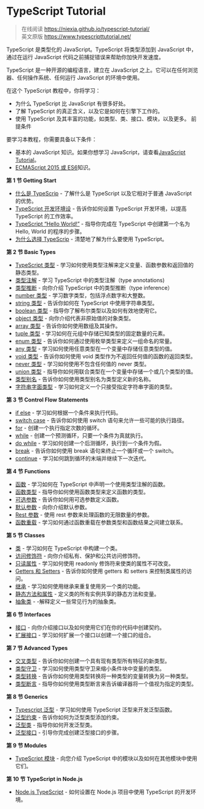# TypeScript Tutorial

> 在线阅读 <https://niexia.github.io/typescript-tutorial/> </br>
> 英文原版 <https://www.typescripttutorial.net/>

TypeScript 是类型化的 JavaScript。TypeScript 将类型添加到 JavaScript 中，通过在运行 JavaScript 代码之前捕捉错误来帮助你加快开发速度。

TypeScript 是一种开源的编程语言，建立在 JavaScript 之上。它可以在任何浏览器、任何操作系统、任何运行 JavaScript 的环境中使用。

在这个 TypeScript 教程中，你将学习：

- 为什么 TypeScript 比 JavaScript 有很多好处。
- 了解 TypeScript 的真正含义，以及它是如何在引擎下工作的。
- 使用 TypeScript 及其丰富的功能，如类型、类、接口、模块，以及更多。
前提条件

要学习本教程，你需要具备以下条件：

- 基本的 JavaScript 知识。如果你想学习 JavaScript，请查看[JavaScript Tutorial](https://www.javascripttutorial.net/)。
- [ECMAScript 2015 或 ES6](https://www.javascripttutorial.net/es6/)知识。

**第 1 节 Getting Start**

- [什么是 TypeScrip](https://niexia.github.io/typescript-tutorial/getting-start/what-is-typescript) - 了解什么是 TypeScript 以及它相对于普通 JavaScript 的优势。
- [TypeScript 开发环境设](https://niexia.github.io/typescript-tutorial/getting-start/typescript-setup) - 告诉你如何设置 TypeScript 开发环境，以提高 TypeScript 的工作效率。
- [TypeScript “Hello World!”](https://niexia.github.io/typescript-tutorial/getting-start/typescript-hello-world) - 指导你完成在 TypeScript 中创建第一个名为 Hello, World 的程序的步骤。
- [为什么选择 TypeScrip](https://niexia.github.io/typescript-tutorial/getting-start/why-typescript) - 清楚地了解为什么要使用 TypeScript。

**第 2 节 Basic Types**

- [TypeScript 类型](https://niexia.github.io/typescript-tutorial/basis-types/typescript-types) - 学习如何使用类型注解来定义变量、函数参数和返回值的静态类型。
- [类型注解](https://niexia.github.io/typescript-tutorial/basis-types/type-annotations) - 学习 TypeScript 中的类型注解（type annotations)
- [类型推断](https://niexia.github.io/typescript-tutorial/basis-types/type-inference) - 向你介绍 TypeScript 中的类型推断（type inference）
- [number 类型](https://niexia.github.io/typescript-tutorial/basis-types/number-type) - 学习数字类型，包括浮点数字和大整数。
- [string 类型](https://niexia.github.io/typescript-tutorial/basis-types/string-type) - 告诉你如何在 TypeScript 中使用字符串类型。
- [boolean 类型](https://niexia.github.io/typescript-tutorial/basis-types/boolean-type) - 指导你了解布尔类型以及如何有效地使用它。
- [object 类型](https://niexia.github.io/typescript-tutorial/basis-types/object-type) - 向你介绍代表非原始值的对象类型。
- [array 类型](https://niexia.github.io/typescript-tutorial/basis-types/array-type) - 告诉你如何使用数组及其操作。
- [tuple 类型](https://niexia.github.io/typescript-tutorial/basis-types/tuple-types) - 学习如何在元组中存储已知类型的固定数量的元素。
- [enum 类型](https://niexia.github.io/typescript-tutorial/basis-types/enum-types) - 告诉你如何通过使用枚举类型来定义一组命名的常量。
- [any 类型](https://niexia.github.io/typescript-tutorial/basis-types/any-type) - 学习如何使用任意类型在一个变量中存储任意类型的值。
- [void 类型](https://niexia.github.io/typescript-tutorial/basis-types/void-type) - 告诉你如何使用 void 类型作为不返回任何值的函数的返回类型。
- [never 类型](https://niexia.github.io/typescript-tutorial/basis-types/never-type) - 学习如何使用不包含任何值的 never 类型。
- [union 类型](https://niexia.github.io/typescript-tutorial/basis-types/union-type) - 指导你如何用联合类型在一个变量中存储一个或几个类型的值。
- [类型别名](https://niexia.github.io/typescript-tutorial/basis-types/type-aliases) - 告诉你如何使用类型别名为类型定义新的名称。
- [字符串字面类型](https://niexia.github.io/typescript-tutorial/basis-types/string-literal-types) - 学习如何定义一个只接受指定字符串字面的类型。

**第 3 节 Control Flow Statements**

- [if else](https://niexia.github.io/typescript-tutorial/control-flow-statements/typescript-if-else) - 学习如何根据一个条件来执行代码。
- [switch case](https://niexia.github.io/typescript-tutorial/control-flow-statements/typescript-switch-case) - 告诉你如何使用 switch 语句来允许一些可能的执行路径。
- [for](https://niexia.github.io/typescript-tutorial/control-flow-statements/typescript-for) - 创建一个执行指定次数的循环。
- [while](https://niexia.github.io/typescript-tutorial/control-flow-statements/typescript-while) - 创建一个预测循环，只要一个条件为真就执行。
- [do while](https://niexia.github.io/typescript-tutorial/control-flow-statements/typescript-do-while) - 学习如何创建一个后测循环，执行到一个条件为假。
- [break](https://niexia.github.io/typescript-tutorial/control-flow-statements/typescript-break) - 告诉你如何使用 break 语句来终止一个循环或一个 switch。
- [continue](https://niexia.github.io/typescript-tutorial/control-flow-statements/typescript-continue) - 学习如何跳到循环的末端并继续下一次迭代。

**第 4 节 Functions**

- [函数](https://niexia.github.io/typescript-tutorial/functions/typescript-functions) - 学习如何在 TypeScript 中声明一个使用类型注解的函数。
- [函数类型](https://niexia.github.io/typescript-tutorial/functions/typescript-function-types) - 指导你如何使用函数类型来定义函数的类型。
- [可选参数](https://niexia.github.io/typescript-tutorial/functions/typescript-optional-parameters) - 告诉你如何用可选参数定义函数。
- [默认参数](https://niexia.github.io/typescript-tutorial/functions/typescript-default-parameters) - 向你介绍默认参数。
- [Rest 参数](https://niexia.github.io/typescript-tutorial/functions/typescript-rest-parameters) - 使用 rest 参数来处理函数的无限数量的参数。
- [函数重载](https://niexia.github.io/typescript-tutorial/functions/typescript-function-overloadings) - 学习如何通过函数重载在参数类型和函数结果之间建立联系。

**第 5 节 Classes**

- [类](https://niexia.github.io/typescript-tutorial/class/typescript-class) - 学习如何在 TypeScript 中构建一个类。
- [访问修饰符](https://niexia.github.io/typescript-tutorial/class/typescript-access-modifiers) - 向你介绍私有、保护和公共访问修饰符。
- [只读属性](https://niexia.github.io/typescript-tutorial/class/typescript-readonly) - 学习如何使用 readonly 修饰符来使类的属性不可改变。
- [Getters 和 Setters](https://niexia.github.io/typescript-tutorial/class/typescript-getters-setters) - 告诉你如何使用 getters 和 setters 来控制类属性的访问。
- [继承](https://niexia.github.io/typescript-tutorial/class/typescript-inheritance) - 学习如何使用继承来重复使用另一个类的功能。
- [静态方法和属性](https://niexia.github.io/typescript-tutorial/class/typescript-static-methods-and-properties) - 定义类的所有实例共享的静态方法和变量。
- [抽象类](https://niexia.github.io/typescript-tutorial/class/typescript-abstract-classes) - -解释定义一些常见行为的抽象类。

**第 6 节 Interfaces**

- [接口](https://niexia.github.io/typescript-tutorial/interfaces/typescript-interface) - 向你介绍接口以及如何使用它们在你的代码中创建契约。
- [扩展接口](https://niexia.github.io/typescript-tutorial/interfaces/typescript-extend-interface) - 学习如何扩展一个接口以创建一个接口的组合。

**第 7 节 Advanced Types**

- [交叉类型](https://niexia.github.io/typescript-tutorial/advanced-types/typescript-intersection-types) - 告诉你如何创建一个具有现有类型所有特征的新类型。
- [类型守卫](https://niexia.github.io/typescript-tutorial/advanced-types/typescript-type-guards) - 学习如何使用类型守卫来缩小条件块中变量的类型。
- [类型转换](https://niexia.github.io/typescript-tutorial/advanced-types/type-casting) - 告诉你如何使用类型转换将一种类型的变量转换为另一种类型。
- [类型断言](https://niexia.github.io/typescript-tutorial/advanced-types/type-assertions) - 指导你如何使用类型断言来告诉编译器将一个值视为指定的类型。

**第 8 节 Generics**

- [Typescript 泛型](https://niexia.github.io/typescript-tutorial/generics/typescript-generics) - 学习如何使用 TypeScript 泛型来开发泛型函数。
- [泛型约束](https://niexia.github.io/typescript-tutorial/generics/typescript-generic-constraints) - 告诉你如何为泛型类型添加约束。
- [泛型类](https://niexia.github.io/typescript-tutorial/generics/typescript-generic-classes) - 指导你如何开发泛型类。
- [泛型接口](https://niexia.github.io/typescript-tutorial/generics/typescript-generic-interfaces) - 引导你完成创建泛型接口的步骤。

**第 9 节 Modules**

- [TypeScript 模块](https://niexia.github.io/typescript-tutorial/modules/typescript-modules) - 向您介绍 TypeScript 中的模块以及如何在其他模块中使用它们。

**第 10 节 TypeScript in Node.js**

- [Node.js TypeScript](https://niexia.github.io/typescript-tutorial/type-in-nodejs/nodejs-typescript) - 如何设置在 Node.js 项目中使用 TypeScript 的开发环境。
